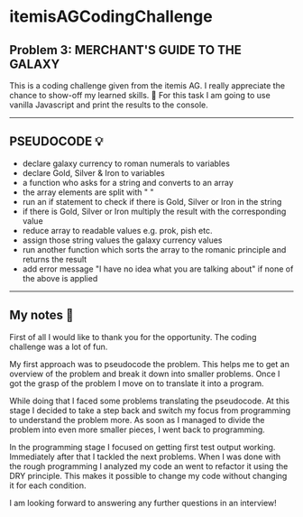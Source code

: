 # itemisAGCodingChallenge

## Problem 3: MERCHANT'S GUIDE TO THE GALAXY

This is a coding challenge given from the itemis AG. I really appreciate the chance to show-off my learned skills. :notebook:
For this task I am going to use vanilla Javascript and print the results to the console.

---

## PSEUDOCODE :bulb:

- declare galaxy currency to roman numerals to variables
- declare Gold, Silver & Iron to variables
- a function who asks for a string and converts to an array
- the array elements are split with " "
- run an if statement to check if there is Gold, Silver or Iron in the string
- if there is Gold, Silver or Iron multiply the result with the corresponding value
- reduce array to readable values e.g. prok, pish etc.
- assign those string values the galaxy currency values
- run another function which sorts the array to the romanic principle and returns the result
- add error message "I have no idea what you are talking about" if none of the above is applied

---

## My notes :memo:

First of all I would like to thank you for the opportunity. The coding challenge was a lot of fun.

My first approach was to pseudocode the problem. This helps me to get an overview of the problem and break it down into
smaller problems. Once I got the grasp of the problem I move on to translate it into a program.

While doing that I faced some problems translating the pseudocode. At this stage I decided to take a step back
and switch my focus from programming to understand the problem more. As soon as I managed to divide the problem into even more smaller pieces,
I went back to programming.

In the programming stage I focused on getting first test output working. Immediately after that I tackled the next problems.
When I was done with the rough programming I analyzed my code an went to refactor it using the DRY principle. This makes it possible to change my code without
changing it for each condition.

I am looking forward to answering any further questions in an interview!
